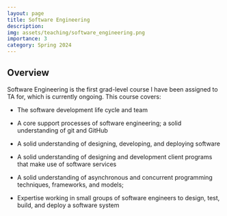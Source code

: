```yaml
---
layout: page
title: Software Engineering
description: 
img: assets/teaching/software_engineering.png
importance: 3
category: Spring 2024
---
```


## Overview

Software Engineering is the first grad-level course I have been assigned to TA for, which is currently ongoing. This course covers:

- The software development life cycle and team

- A core support processes of software engineering; a solid understanding of git and GitHub

- A solid understanding of designing, developing, and deploying software

- A solid understanding of designing and development client programs that make use of software services

- A solid understanding of asynchronous and concurrent programming techniques, frameworks, and models; 

- Expertise working in small groups of software engineers to design, test, build, and deploy a software system